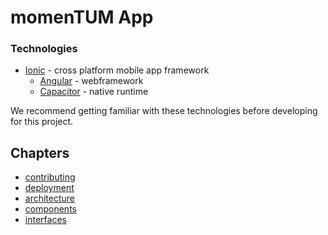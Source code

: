 # momenTUM App

<!--short summary of what the App was build with and how to start off with development-->

### Technologies

- [Ionic](https://www.ionicframework.com/) - cross platform mobile app framework
    - [Angular](https://angular.io/) - webframework
    - [Capacitor](https://capacitorjs.com/) - native runtime

We recommend getting familiar with these technologies before developing for this project.

## Chapters

- [contributing](./contributing.md)
- [deployment](./deployment.md)
- [architecture](./architecture.md)
- [components](./components.md)
- [interfaces](./interfaces.md)